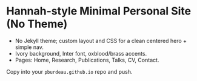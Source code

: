 # Hannah-style Minimal Personal Site (No Theme)

- No Jekyll theme; custom layout and CSS for a clean centered hero + simple nav.
- Ivory background, Inter font, oxblood/brass accents.
- Pages: Home, Research, Publications, Talks, CV, Contact.

Copy into your `pburdeau.github.io` repo and push.